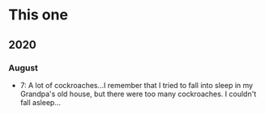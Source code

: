 # This one
## 2020
### August
- 7: A lot of cockroaches...I remember that I tried to fall into sleep in my Grandpa's old house, but there were too many cockroaches. I couldn't fall asleep...